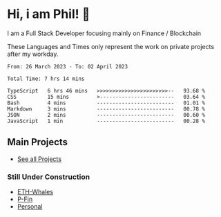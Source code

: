 # Hi, i am Phil! 👋
I am a Full Stack Developer focusing mainly on Finance / Blockchain

These Languages and Times only represent the work on private projects after my workday.
<!--START_SECTION:waka-->

```text
From: 26 March 2023 - To: 02 April 2023

Total Time: 7 hrs 14 mins

TypeScript   6 hrs 46 mins   >>>>>>>>>>>>>>>>>>>>>>>--   93.68 %
CSS          15 mins         >------------------------   03.64 %
Bash         4 mins          -------------------------   01.01 %
Markdown     3 mins          -------------------------   00.78 %
JSON         2 mins          -------------------------   00.60 %
JavaScript   1 min           -------------------------   00.28 %
```

<!--END_SECTION:waka-->

## Main Projects
- [See all Projects](https://www.github.com/phil-schmidtke/projects)
### Still Under Construction
- [ETH-Whales](https://www.eth-whales.com)
- [P-Fin](https://www.p-fin.de)
- [Personal](https://www.phil-schmidtke.de)
